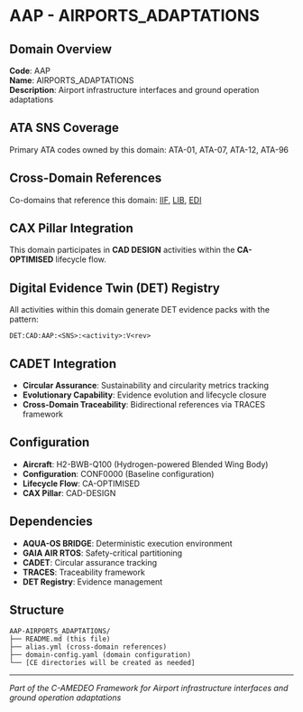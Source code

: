 # AAP - AIRPORTS_ADAPTATIONS

## Domain Overview
**Code**: AAP  
**Name**: AIRPORTS_ADAPTATIONS  
**Description**: Airport infrastructure interfaces and ground operation adaptations

## ATA SNS Coverage
Primary ATA codes owned by this domain:
ATA-01, ATA-07, ATA-12, ATA-96

## Cross-Domain References
Co-domains that reference this domain:
[IIF](../IIF-*/), [LIB](../LIB-*/), [EDI](../EDI-*/)

## CAX Pillar Integration
This domain participates in **CAD DESIGN** activities within the **CA-OPTIMISED** lifecycle flow.

## Digital Evidence Twin (DET) Registry
All activities within this domain generate DET evidence packs with the pattern:
```
DET:CAD:AAP:<SNS>:<activity>:V<rev>
```

## CADET Integration
- **Circular Assurance**: Sustainability and circularity metrics tracking
- **Evolutionary Capability**: Evidence evolution and lifecycle closure
- **Cross-Domain Traceability**: Bidirectional references via TRACES framework

## Configuration
- **Aircraft**: H2-BWB-Q100 (Hydrogen-powered Blended Wing Body)
- **Configuration**: CONF0000 (Baseline configuration)
- **Lifecycle Flow**: CA-OPTIMISED
- **CAX Pillar**: CAD-DESIGN

## Dependencies
- **AQUA-OS BRIDGE**: Deterministic execution environment
- **GAIA AIR RTOS**: Safety-critical partitioning
- **CADET**: Circular assurance tracking
- **TRACES**: Traceability framework
- **DET Registry**: Evidence management

## Structure
```
AAP-AIRPORTS_ADAPTATIONS/
├── README.md (this file)
├── alias.yml (cross-domain references)
├── domain-config.yaml (domain configuration)
└── [CE directories will be created as needed]
```

---
*Part of the C-AMEDEO Framework for Airport infrastructure interfaces and ground operation adaptations*